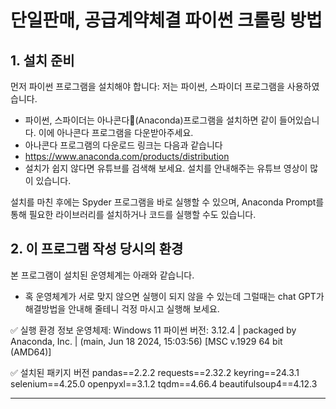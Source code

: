 # 단일판매, 공급계약체결 파이썬 크롤링 방법

## 1. 설치 준비

먼저 파이썬 프로그램을 설치해야 합니다: 저는 파이썬, 스파이더 프로그램을 사용하였습니다. 

- 파이썬, 스파이더는 아나콘다🐍(Anaconda)프로그램을 설치하면 같이 들어있습니다. 이에 아나콘다 프로그램을 다운받아주세요.
- 아나콘다 프로그램의 다운로드 링크는 다음과 같습니다
- https://www.anaconda.com/products/distribution
- 설치가 쉽지 않다면 유튜브를 검색해 보세요. 설치를 안내해주는 유튜브 영상이 많이 있습니다. 


설치를 마친 후에는 Spyder 프로그램을 바로 실행할 수 있으며, Anaconda Prompt를 통해 필요한 라이브러리를 설치하거나 코드를 실행할 수도 있습니다.



## 2. 이 프로그램 작성 당시의 환경 

본 프로그램이 설치된 운영체계는 아래와 같습니다.
- 혹 운영체계가 서로 맞지 않으면 실행이 되지 않을 수 있는데 그럴때는 chat GPT가 해결방법을 안내해 줄테니 걱정 마시고 실행해 보세요.

✅ 실행 환경 정보
운영체제: Windows 11
파이썬 버전: 3.12.4 | packaged by Anaconda, Inc. | (main, Jun 18 2024, 15:03:56) [MSC v.1929 64 bit (AMD64)]

✅ 설치된 패키지 버전
pandas==2.2.2
requests==2.32.2
keyring==24.3.1
selenium==4.25.0
openpyxl==3.1.2
tqdm==4.66.4
beautifulsoup4==4.12.3


------------------------------------------------------------------------------------------------------------------





